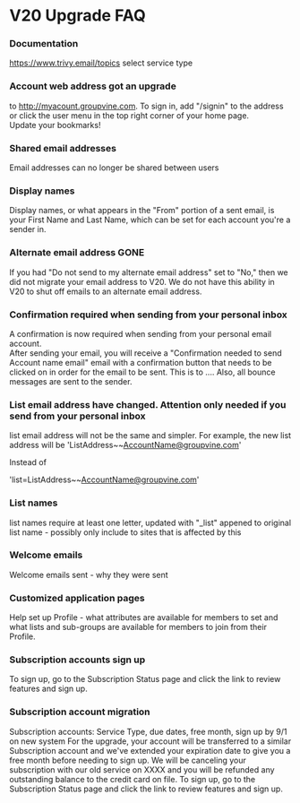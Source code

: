 <span id="v20-upgrade-FAQ"> </span>
# V20 Upgrade FAQ

### Documentation 
https://www.trivy.email/topics select service type

### Account web address got an upgrade
to http://myacount.groupvine.com. To sign in, add "/signin" to the address or click the user menu in the top right corner of your home page.  
Update your bookmarks!

### Shared email addresses
Email addresses can no longer be shared between users

### Display names
Display names, or what appears in the "From" portion of a sent email, is your
First Name and Last Name, which can be set for each account you're a sender in.

### Alternate email address GONE
If you had "Do not send to my alternate email address" set to "No," then we did 
not migrate your email address to V20.  We do not have this ability in V20 to shut off emails to an alternate email address.

### Confirmation required when sending from your personal inbox
A confirmation is now required when sending from your personal email account.  
After sending your email, you will receive a "Confirmation needed to send Account 
name email" email with a confirmation button that needs to be clicked on in order for 
the email to be sent.  This is to ....  Also, all bounce messages are sent to the sender.

### List email address have changed.  Attention only needed if you send from your personal inbox
list email address will not be the same and simpler.  For example, the new list address will be 
'ListAddress~~AccountName@groupvine.com'

Instead of

'list=ListAddress~~AccountName@groupvine.com'


### List names
list names require at least one letter, updated with "_list" appened to original list name - 
possibly only include to sites that is affected by this

### Welcome emails
Welcome emails sent - why they were sent

### Customized application pages
Help set up Profile - what attributes are available for members to set and what lists and sub-groups are 
available for members to join from their Profile.

### Subscription accounts sign up
To sign up, go to the <GEAR> Subscription Status page and click the link to review features and sign up.

### Subscription account migration
Subscription accounts:  Service Type, due dates, free month, sign up by 9/1 on new system
For the upgrade, your account will be transferred to a similar Subscription account and we've 
extended your expiration date to give you a free month before needing to sign up. We will be 
canceling your subscription with our old service on XXXX and you will be refunded any outstanding 
balance to the credit card on file.  To sign up, go to the <GEAR> Subscription Status page and 
click the link to review features and sign up.




